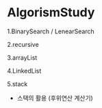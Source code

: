 # AlgorismStudy

1.BinarySearch / LenearSearch

2.recursive

3.arrayList

4.LinkedList

5.stack

- 스택의 활용 (후위연산 계산기)